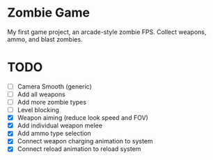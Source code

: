 # Zombie Game

My first game project, an arcade-style zombie FPS. Collect weapons, ammo, and blast zombies.

# TODO

- [ ] Camera Smooth (generic)
- [ ] Add all weapons
- [ ] Add more zombie types
- [ ] Level blocking
- [X] Weapon aiming (reduce look speed and FOV)
- [X] Add individual weapon melee
- [X] Add ammo type selection
- [X] Connect weapon charging animation to system
- [X] Connect reload animation to reload system
